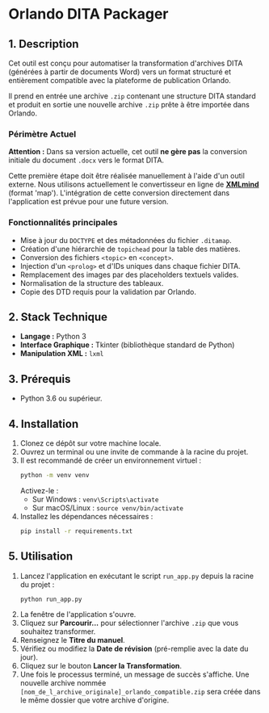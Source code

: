 # Orlando DITA Packager

## 1. Description

Cet outil est conçu pour automatiser la transformation d'archives DITA (générées à partir de documents Word) vers un format structuré et entièrement compatible avec la plateforme de publication Orlando.

Il prend en entrée une archive `.zip` contenant une structure DITA standard et produit en sortie une nouvelle archive `.zip` prête à être importée dans Orlando.

### Périmètre Actuel

**Attention :** Dans sa version actuelle, cet outil **ne gère pas** la conversion initiale du document `.docx` vers le format DITA.

Cette première étape doit être réalisée manuellement à l'aide d'un outil externe. Nous utilisons actuellement le convertisseur en ligne de **[XMLmind](https://www.xmlmind.com/w2x/docx_to_dita.html)** (format 'map'). L'intégration de cette conversion directement dans l'application est prévue pour une future version.

### Fonctionnalités principales

- Mise à jour du `DOCTYPE` et des métadonnées du fichier `.ditamap`.
- Création d'une hiérarchie de `topichead` pour la table des matières.
- Conversion des fichiers `<topic>` en `<concept>`.
- Injection d'un `<prolog>` et d'IDs uniques dans chaque fichier DITA.
- Remplacement des images par des placeholders textuels valides.
- Normalisation de la structure des tableaux.
- Copie des DTD requis pour la validation par Orlando.

## 2. Stack Technique

- **Langage :** Python 3
- **Interface Graphique :** Tkinter (bibliothèque standard de Python)
- **Manipulation XML :** `lxml`

## 3. Prérequis

- Python 3.6 ou supérieur.

## 4. Installation

1.  Clonez ce dépôt sur votre machine locale.
2.  Ouvrez un terminal ou une invite de commande à la racine du projet.
3.  Il est recommandé de créer un environnement virtuel :
    ```bash
    python -m venv venv
    ```
    Activez-le :
    -   Sur Windows : `venv\Scripts\activate`
    -   Sur macOS/Linux : `source venv/bin/activate`
4.  Installez les dépendances nécessaires :
    ```bash
    pip install -r requirements.txt
    ```

## 5. Utilisation

1.  Lancez l'application en exécutant le script `run_app.py` depuis la racine du projet :
    ```bash
    python run_app.py
    ```
2.  La fenêtre de l'application s'ouvre.
3.  Cliquez sur **Parcourir...** pour sélectionner l'archive `.zip` que vous souhaitez transformer.
4.  Renseignez le **Titre du manuel**.
5.  Vérifiez ou modifiez la **Date de révision** (pré-remplie avec la date du jour).
6.  Cliquez sur le bouton **Lancer la Transformation**.
7.  Une fois le processus terminé, un message de succès s'affiche. Une nouvelle archive nommée `[nom_de_l_archive_originale]_orlando_compatible.zip` sera créée dans le même dossier que votre archive d'origine. 

